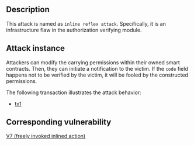 ## Description

This attack is named as `inline reflex attack`. Specifically, it is an infrastructure flaw in the authorization verifying module.

## Attack instance

Attackers can modify the carrying permissions within their owned smart contracts. Then, they can initiate a notification to the victim. If the `code` field happens not to be verified by the victim, it will be fooled by the constructed permissions.

The following transaction illustrates the attack behavior:
- [tx1](https://eos.eosq.eosnation.io/tx/bc072156b74025ecfdfe9413f7e6d605129bada090aaf2aea4a414b545431e58)

## Corresponding vulnerability

[V7 (freely invoked inlined action)](../vulnerabilities/v7.md)